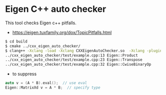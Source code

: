 # Eigen C++ auto checker
This tool checks Eigen c++ pitfalls.
- https://eigen.tuxfamily.org/dox/TopicPitfalls.html

```sh
$ cd build
$ cmake ../cxx_eigen_auto_checker/
$ clang++ -Xclang -load -Xclang CXXEigenAutoChecker.so  -Xclang -plugin -Xclang eigen_cxx_auto_checker -std=c++11 -c ../cxx_eigen_auto_checker/test/example.cpp
../cxx_eigen_auto_checker/test/example.cpp:13 Eigen::Product
../cxx_eigen_auto_checker/test/example.cpp:23 Eigen::Transpose
../cxx_eigen_auto_checker/test/example.cpp:32 Eigen::CwiseBinaryOp
```

- to suppress
```c++
auto v = (A * B).eval();  // use eval
Eigen::MatrixXd v = A * B;  // specify type
```
